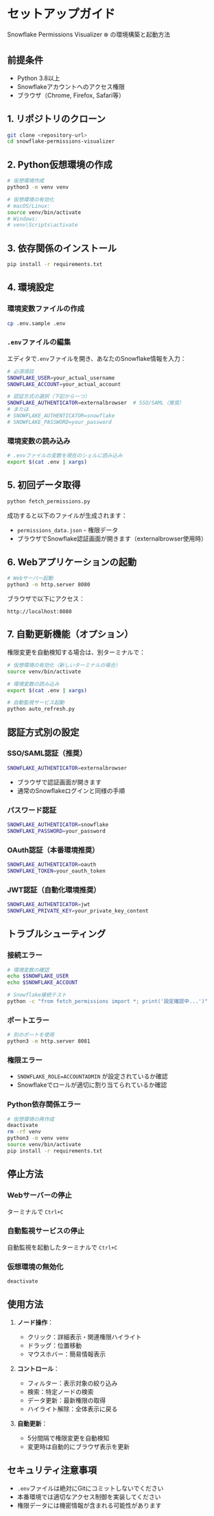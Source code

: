 # セットアップガイド

Snowflake Permissions Visualizer ❄️ の環境構築と起動方法

## 前提条件

- Python 3.8以上
- Snowflakeアカウントへのアクセス権限
- ブラウザ（Chrome, Firefox, Safari等）

## 1. リポジトリのクローン

```bash
git clone <repository-url>
cd snowflake-permissions-visualizer
```

## 2. Python仮想環境の作成

```bash
# 仮想環境作成
python3 -m venv venv

# 仮想環境の有効化
# macOS/Linux:
source venv/bin/activate
# Windows:
# venv\Scripts\activate
```

## 3. 依存関係のインストール

```bash
pip install -r requirements.txt
```

## 4. 環境設定

### 環境変数ファイルの作成
```bash
cp .env.sample .env
```

### `.env`ファイルの編集
エディタで`.env`ファイルを開き、あなたのSnowflake情報を入力：

```bash
# 必須項目
SNOWFLAKE_USER=your_actual_username
SNOWFLAKE_ACCOUNT=your_actual_account

# 認証方式の選択（下記から一つ）
SNOWFLAKE_AUTHENTICATOR=externalbrowser  # SSO/SAML（推奨）
# または
# SNOWFLAKE_AUTHENTICATOR=snowflake
# SNOWFLAKE_PASSWORD=your_password
```

### 環境変数の読み込み
```bash
# .envファイルの変数を現在のシェルに読み込み
export $(cat .env | xargs)
```

## 5. 初回データ取得

```bash
python fetch_permissions.py
```

成功すると以下のファイルが生成されます：
- `permissions_data.json` - 権限データ
- ブラウザでSnowflake認証画面が開きます（externalbrowser使用時）

## 6. Webアプリケーションの起動

```bash
# Webサーバー起動
python3 -m http.server 8080
```

ブラウザで以下にアクセス：
```
http://localhost:8080
```

## 7. 自動更新機能（オプション）

権限変更を自動検知する場合は、別ターミナルで：

```bash
# 仮想環境の有効化（新しいターミナルの場合）
source venv/bin/activate

# 環境変数の読み込み
export $(cat .env | xargs)

# 自動監視サービス起動
python auto_refresh.py
```

## 認証方式別の設定

### SSO/SAML認証（推奨）
```bash
SNOWFLAKE_AUTHENTICATOR=externalbrowser
```
- ブラウザで認証画面が開きます
- 通常のSnowflakeログインと同様の手順

### パスワード認証
```bash
SNOWFLAKE_AUTHENTICATOR=snowflake
SNOWFLAKE_PASSWORD=your_password
```

### OAuth認証（本番環境推奨）
```bash
SNOWFLAKE_AUTHENTICATOR=oauth
SNOWFLAKE_TOKEN=your_oauth_token
```

### JWT認証（自動化環境推奨）
```bash
SNOWFLAKE_AUTHENTICATOR=jwt
SNOWFLAKE_PRIVATE_KEY=your_private_key_content
```

## トラブルシューティング

### 接続エラー
```bash
# 環境変数の確認
echo $SNOWFLAKE_USER
echo $SNOWFLAKE_ACCOUNT

# Snowflake接続テスト
python -c "from fetch_permissions import *; print('設定確認中...')"
```

### ポートエラー
```bash
# 別のポートを使用
python3 -m http.server 8081
```

### 権限エラー
- `SNOWFLAKE_ROLE=ACCOUNTADMIN` が設定されているか確認
- Snowflakeでロールが適切に割り当てられているか確認

### Python依存関係エラー
```bash
# 仮想環境の再作成
deactivate
rm -rf venv
python3 -m venv venv
source venv/bin/activate
pip install -r requirements.txt
```

## 停止方法

### Webサーバーの停止
ターミナルで `Ctrl+C`

### 自動監視サービスの停止
自動監視を起動したターミナルで `Ctrl+C`

### 仮想環境の無効化
```bash
deactivate
```

## 使用方法

1. **ノード操作**：
   - クリック：詳細表示・関連権限ハイライト
   - ドラッグ：位置移動
   - マウスホバー：簡易情報表示

2. **コントロール**：
   - フィルター：表示対象の絞り込み
   - 検索：特定ノードの検索
   - データ更新：最新権限の取得
   - ハイライト解除：全体表示に戻る

3. **自動更新**：
   - 5分間隔で権限変更を自動検知
   - 変更時は自動的にブラウザ表示を更新

## セキュリティ注意事項

- `.env`ファイルは絶対にGitにコミットしないでください
- 本番環境では適切なアクセス制御を実装してください
- 権限データには機密情報が含まれる可能性があります